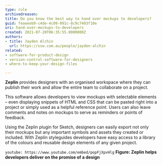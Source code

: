 ```yaml
---
type: rule
archivedreason:
title: Do you know the best way to hand over mockups to developers?
guid: feaeeeb9-c4de-4c09-991c-8c9c7493f10e
uri: hand-over-mockups-to-developers
created: 2021-07-20T06:35:55.0000000Z
authors:
- title: Jayden Alchin
  url: https://ssw.com.au/people/jayden-alchin
related:
- software-for-product-design
- version-control-software-for-designers
- where-to-keep-your-design-files

---
```


**Zeplin** provides designers with an organised workspace where they can publish their work and allow the entire team to collaborate on a project.

<!--endintro-->

This software allows developers to view mockups with selectable elements – even displaying snippets of HTML and CSS that can be pasted right into a project 
or simply used as a helpful reference point. Users can also leave comments and notes on mockups to serve as reminders or points of feedback. 

Using the Zeplin plugin for Sketch, designers can easily export not only their mockups but any important symbols and assets they created or included. 
With Zeplin styleguides developers have easy access to a library of the colours and reusable design elements of any given project. 

`youtube: https://www.youtube.com/embed/popFjXpvHlg`
**Figure: Zeplin helps developers deliver on the promise of a design** 
